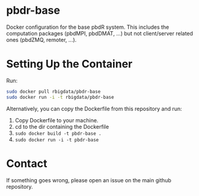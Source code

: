 # pbdr-base

Docker configuration for the base pbdR system. This includes the computation packages (pbdMPI, pbdDMAT, ...) but not client/server related ones (pbdZMQ, remoter, ...).



# Setting Up the Container

Run:

```bash
sudo docker pull rbigdata/pbdr-base
sudo docker run -i -t rbigdata/pbdr-base
```

Alternatively, you can copy the Dockerfile from this repository and run:

1. Copy Dockerfile to your machine.
2. cd to the dir containing the Dockerfile
3. `sudo docker build -t pbdr-base .`
4. `sudo docker run -i -t pbdr-base`



# Contact

If something goes wrong, please open an issue on the main github repository.
